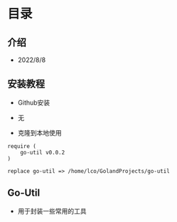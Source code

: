 # 目录
## 介绍
- 2022/8/8

## 安装教程
- Github安装
- 无

- 克隆到本地使用
```text
require (
	go-util v0.0.2
)

replace go-util => /home/lco/GolandProjects/go-util
```

## Go-Util
- 用于封装一些常用的工具


